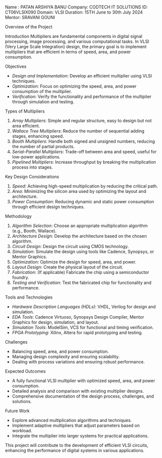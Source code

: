 Name : PATAN ARSHIYA BANU
Company: CODTECH IT SOLUTIONS
ID: CT06VLSIX090
Domain: VLSI
Duration: 15TH June to 30th July 2024
Mentor: SRAVANI GOUNI

Overview of the Project 

Introduction
Multipliers are fundamental components in digital signal processing, image processing, and various computational tasks. In VLSI (Very Large Scale Integration) design, the primary goal is to implement multipliers that are efficient in terms of speed, area, and power consumption.

Objectives
- *Design and Implementation*: Develop an efficient multiplier using VLSI techniques.
- *Optimization*: Focus on optimizing the speed, area, and power consumption of the multiplier.
- *Verification*: Verify the functionality and performance of the multiplier through simulation and testing.

Types of Multipliers
1. *Array Multipliers*: Simple and regular structure, easy to design but not area efficient.
2. *Wallace Tree Multipliers*: Reduce the number of sequential adding stages, enhancing speed.
3. *Booth Multipliers*: Handle both signed and unsigned numbers, reducing the number of partial products.
4. *Serial-Parallel Multipliers*: Trade-off between area and speed, useful for low-power applications.
5. *Pipelined Multipliers*: Increase throughput by breaking the multiplication process into stages.

Key Design Considerations
1. *Speed*: Achieving high-speed multiplication by reducing the critical path.
2. *Area*: Minimizing the silicon area used by optimizing the layout and architecture.
3. *Power Consumption*: Reducing dynamic and static power consumption through efficient design techniques.

Methodology
1. *Algorithm Selection*: Choose an appropriate multiplication algorithm (e.g., Booth, Wallace).
2. *Architecture Design*: Develop the architecture based on the chosen algorithm.
3. *Circuit Design*: Design the circuit using CMOS technology.
4. *Simulation*: Simulate the design using tools like Cadence, Synopsys, or Mentor Graphics.
5. *Optimization*: Optimize the design for speed, area, and power.
6. *Layout Design*: Create the physical layout of the circuit.
7. *Fabrication*: (If applicable) Fabricate the chip using a semiconductor foundry.
8. *Testing and Verification*: Test the fabricated chip for functionality and performance.

Tools and Technologies
- *Hardware Description Languages (HDLs)*: VHDL, Verilog for design and simulation.
- *EDA Tools*: Cadence Virtuoso, Synopsys Design Compiler, Mentor Graphics for design, simulation, and layout.
- *Simulation Tools*: ModelSim, VCS for functional and timing verification.
- *FPGA Prototyping*: Xilinx, Altera for rapid prototyping and testing.

Challenges
- Balancing speed, area, and power consumption.
- Managing design complexity and ensuring scalability.
- Dealing with process variations and ensuring robust performance.

Expected Outcomes
- A fully functional VLSI multiplier with optimized speed, area, and power consumption.
- Detailed analysis and comparison with existing multiplier designs.
- Comprehensive documentation of the design process, challenges, and solutions.

Future Work
- Explore advanced multiplication algorithms and techniques.
- Implement adaptive multipliers that adjust parameters based on workload.
- Integrate the multiplier into larger systems for practical applications.

This project will contribute to the development of efficient VLSI circuits, enhancing the performance of digital systems in various applications.
